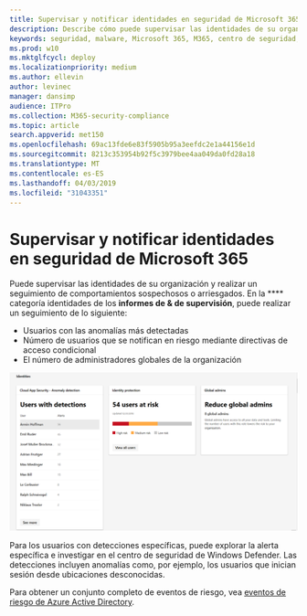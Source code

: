 ```yaml
---
title: Supervisar y notificar identidades en seguridad de Microsoft 365
description: Describe cómo puede supervisar las identidades de su organización y realizar un seguimiento de comportamientos sospechosos o arriesgados.
keywords: seguridad, malware, Microsoft 365, M365, centro de seguridad, monitor, informe, identidad
ms.prod: w10
ms.mktglfcycl: deploy
ms.localizationpriority: medium
ms.author: ellevin
author: levinec
manager: dansimp
audience: ITPro
ms.collection: M365-security-compliance
ms.topic: article
search.appverid: met150
ms.openlocfilehash: 69ac13fde6e83f5905b95a3eefdc2e1a44156e1d
ms.sourcegitcommit: 8213c353954b92f5c3979bee4aa049da0fd28a18
ms.translationtype: MT
ms.contentlocale: es-ES
ms.lasthandoff: 04/03/2019
ms.locfileid: "31043351"
---
```

# <a name="monitor-and-report-identities-in-microsoft-365-security"></a>Supervisar y notificar identidades en seguridad de Microsoft 365

Puede supervisar las identidades de su organización y realizar un seguimiento de comportamientos sospechosos o arriesgados. En la **** categoría identidades de los **informes de & de supervisión**, puede realizar un seguimiento de lo siguiente:

* Usuarios con las anomalías más detectadas
* Número de usuarios que se notifican en riesgo mediante directivas de acceso condicional
* El número de administradores globales de la organización

![Categoría identidades de la página informes de & de supervisión](./media/security-docs/identities.png)

Para los usuarios con detecciones específicas, puede explorar la alerta específica e investigar en el centro de seguridad de Windows Defender. Las detecciones incluyen anomalías como, por ejemplo, los usuarios que inician sesión desde ubicaciones desconocidas.

Para obtener un conjunto completo de eventos de riesgo, vea [eventos de riesgo de Azure Active Directory](https://docs.microsoft.com/azure/active-directory/reports-monitoring/concept-risk-events).
